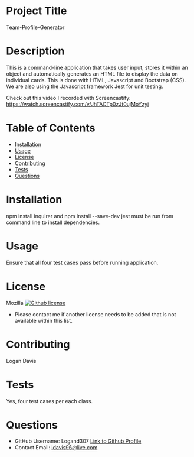 
# Project Title
Team-Profile-Generator
# Description
This is a command-line application that takes user input, stores it within an object and automatically generates an HTML file to display the data on individual cards. This is done with HTML, Javascript and Bootstrap (CSS). We are also using the Javascript framework Jest for unit testing.

Check out this video I recorded with Screencastify: https://watch.screencastify.com/v/JhTACTp0zJt0ujMoYzyi

# Table of Contents 
* [Installation](#installation)
* [Usage](#usage)
* [License](#license)
* [Contributing](#contributing)
* [Tests](#tests)
* [Questions](#questions)
    
# Installation
npm install inquirer and npm install --save-dev jest must be run from command line to install dependencies.
# Usage
Ensure that all four test cases pass before running application.
# License 
Mozilla
[![Github license](https://img.shields.io/badge/license-Mozilla-blue.svg)](https://github.com/Logand307/Team-Profile-Generator)
* Please contact me if another license needs to be added that is not available within this list. 
# Contributing 
Logan Davis
# Tests
Yes, four test cases per each class.
# Questions
* GitHub Username: 
Logand307
[Link to Github Profile](https://github.com/Logand307)
* Contact Email: 
ldavis96@live.com
